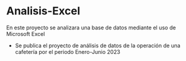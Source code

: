 # Analisis-Excel
En este proyecto se analizara una base de datos mediante el uso de Microsoft Excel
* Se publica el proyecto de análisis de datos de la operación de una cafetería por el periodo Enero-Junio 2023
